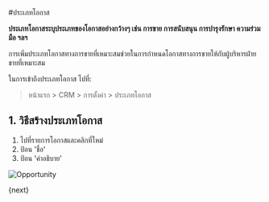 <!-- add-breadcrumbs -->
#ประเภทโอกาส

**ประเภทโอกาสระบุประเภทของโอกาสอย่างกว้างๆ เช่น การขาย การสนับสนุน การบำรุงรักษา ความร่วมมือ ฯลฯ**

การเพิ่มประเภทโอกาสทางการขายที่เหมาะสมช่วยในการกำหนดโอกาสทางการขายให้กับผู้บริหารฝ่ายขายที่เหมาะสม

ในการเข้าถึงประเภทโอกาส ไปที่:
> หน้าแรก > CRM > การตั้งค่า > ประเภทโอกาส

## 1. วิธีสร้างประเภทโอกาส

1. ไปที่รายการโอกาสและคลิกที่ใหม่
1. ป้อน 'ชื่อ'
1. ป้อน 'คำอธิบาย'

<img class="screenshot" alt="Opportunity" src="{{docs_base_url}}/assets/img/crm/opportunity_type.png">

{next}
